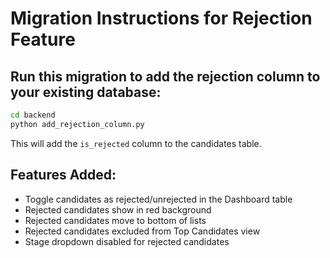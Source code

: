 # Migration Instructions for Rejection Feature

## Run this migration to add the rejection column to your existing database:

```bash
cd backend
python add_rejection_column.py
```

This will add the `is_rejected` column to the candidates table.

## Features Added:
- Toggle candidates as rejected/unrejected in the Dashboard table
- Rejected candidates show in red background
- Rejected candidates move to bottom of lists
- Rejected candidates excluded from Top Candidates view
- Stage dropdown disabled for rejected candidates
